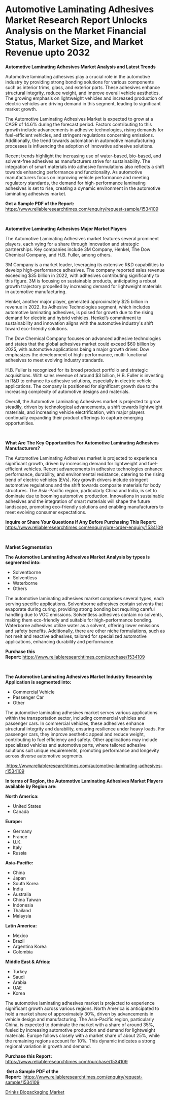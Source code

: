 <p><h1>Automotive Laminating Adhesives Market Research Report Unlocks Analysis on the Market Financial Status, Market Size, and Market Revenue upto 2032</h1></p><p><strong>Automotive Laminating Adhesives Market Analysis and Latest Trends</strong></p>
<p><p>Automotive laminating adhesives play a crucial role in the automotive industry by providing strong bonding solutions for various components such as interior trims, glass, and exterior parts. These adhesives enhance structural integrity, reduce weight, and improve overall vehicle aesthetics. The growing emphasis on lightweight vehicles and increased production of electric vehicles are driving demand in this segment, leading to significant market growth.</p><p>The Automotive Laminating Adhesives Market is expected to grow at a CAGR of 14.6% during the forecast period. Factors contributing to this growth include advancements in adhesive technologies, rising demands for fuel-efficient vehicles, and stringent regulations concerning emissions. Additionally, the trend towards automation in automotive manufacturing processes is influencing the adoption of innovative adhesive solutions.</p><p>Recent trends highlight the increasing use of water-based, bio-based, and solvent-free adhesives as manufacturers strive for sustainability. The integration of smart materials into adhesive formulations also reflects a shift towards enhancing performance and functionality. As automotive manufacturers focus on improving vehicle performance and meeting regulatory standards, the demand for high-performance laminating adhesives is set to rise, creating a dynamic environment in the automotive laminating adhesives market.</p></p>
<p><strong>Get a Sample PDF of the Report:&nbsp;</strong> <a href="https://www.reliableresearchtimes.com/enquiry/request-sample/1534109?utm_campaign=2006&utm_medium=2&utm_source=Github&utm_content=ia&utm_term=02022025&utm_id=automotive-laminating-adhesives">https://www.reliableresearchtimes.com/enquiry/request-sample/1534109</a></p>
<p>&nbsp;</p>
<p><strong>Automotive Laminating Adhesives Major Market Players</strong></p>
<p><p>The Automotive Laminating Adhesives market features several prominent players, each vying for a share through innovation and strategic partnerships. Key companies include 3M Company, Henkel, The Dow Chemical Company, and H.B. Fuller, among others.</p><p>3M Company is a market leader, leveraging its extensive R&D capabilities to develop high-performance adhesives. The company reported sales revenue exceeding $35 billion in 2022, with adhesives contributing significantly to this figure. 3M is focusing on sustainable products, anticipating a robust growth trajectory propelled by increasing demand for lightweight materials in automotive manufacturing.</p><p>Henkel, another major player, generated approximately $25 billion in revenue in 2022. Its Adhesive Technologies segment, which includes automotive laminating adhesives, is poised for growth due to the rising demand for electric and hybrid vehicles. Henkel’s commitment to sustainability and innovation aligns with the automotive industry's shift toward eco-friendly solutions.</p><p>The Dow Chemical Company focuses on advanced adhesive technologies and states that the global adhesives market could exceed $60 billion by 2025, with automotive applications being a major growth driver. Dow emphasizes the development of high-performance, multi-functional adhesives to meet evolving industry standards.</p><p>H.B. Fuller is recognized for its broad product portfolio and strategic acquisitions. With sales revenue of around $3 billion, H.B. Fuller is investing in R&D to enhance its adhesive solutions, especially in electric vehicle applications. The company is positioned for significant growth due to the increasing complexity of automotive designs and materials.</p><p>Overall, the Automotive Laminating Adhesives market is projected to grow steadily, driven by technological advancements, a shift towards lightweight materials, and increasing vehicle electrification, with major players continually expanding their product offerings to capture emerging opportunities.</p></p>
<p>&nbsp;</p>
<p><strong>What Are The Key Opportunities For Automotive Laminating Adhesives Manufacturers?</strong></p>
<p><p>The Automotive Laminating Adhesives market is projected to experience significant growth, driven by increasing demand for lightweight and fuel-efficient vehicles. Recent advancements in adhesive technologies enhance performance, durability, and environmental resistance, catering to the rising trend of electric vehicles (EVs). Key growth drivers include stringent automotive regulations and the shift towards composite materials for body structures. The Asia-Pacific region, particularly China and India, is set to dominate due to booming automotive production. Innovations in sustainable adhesives and the integration of smart materials will shape the future landscape, promoting eco-friendly solutions and enabling manufacturers to meet evolving consumer expectations.</p></p>
<p><strong>Inquire or Share Your Questions If Any Before Purchasing This Report:</strong> <a href="https://www.reliableresearchtimes.com/enquiry/pre-order-enquiry/1534109?utm_campaign=2006&utm_medium=2&utm_source=Github&utm_content=ia&utm_term=02022025&utm_id=automotive-laminating-adhesives">https://www.reliableresearchtimes.com/enquiry/pre-order-enquiry/1534109</a></p>
<p>&nbsp;</p>
<p><strong>Market Segmentation</strong></p>
<p><strong>The Automotive Laminating Adhesives Market Analysis by types is segmented into:</strong></p>
<p><ul><li>Solventborne</li><li>Solventless</li><li>Waterborne</li><li>Others</li></ul></p>
<p><p>The automotive laminating adhesives market comprises several types, each serving specific applications. Solventborne adhesives contain solvents that evaporate during curing, providing strong bonding but requiring careful handling due to VOC emissions. Solventless adhesives contain no solvents, making them eco-friendly and suitable for high-performance bonding. Waterborne adhesives utilize water as a solvent, offering lower emissions and safety benefits. Additionally, there are other niche formulations, such as hot melt and reactive adhesives, tailored for specialized automotive applications, enhancing durability and performance.</p></p>
<p><strong>Purchase this Report:&nbsp;</strong><a href="https://www.reliableresearchtimes.com/purchase/1534109?utm_campaign=2006&utm_medium=2&utm_source=Github&utm_content=ia&utm_term=02022025&utm_id=automotive-laminating-adhesives">https://www.reliableresearchtimes.com/purchase/1534109</a></p>
<p>&nbsp;</p>
<p><strong>The Automotive Laminating Adhesives Market Industry Research by Application is segmented into:</strong></p>
<p><ul><li>Commercial Vehicle</li><li>Passenger Car</li><li>Other</li></ul></p>
<p><p>The automotive laminating adhesives market serves various applications within the transportation sector, including commercial vehicles and passenger cars. In commercial vehicles, these adhesives enhance structural integrity and durability, ensuring resilience under heavy loads. For passenger cars, they improve aesthetic appeal and reduce weight, contributing to fuel efficiency and safety. Other applications may include specialized vehicles and automotive parts, where tailored adhesive solutions suit unique requirements, promoting performance and longevity across diverse automotive segments.</p></p>
<p><a href="https://www.reliableresearchtimes.com/automotive-laminating-adhesives-r1534109?utm_campaign=2006&utm_medium=2&utm_source=Github&utm_content=ia&utm_term=02022025&utm_id=automotive-laminating-adhesives">&nbsp;https://www.reliableresearchtimes.com/automotive-laminating-adhesives-r1534109</a></p>
<p><strong>In terms of Region, the Automotive Laminating Adhesives Market Players available by Region are:</strong></p>
<p>
    <p> <strong> North America: </strong>
        <ul>
            <li>United States</li>
            <li>Canada</li>
        </ul>
        </p> 
    <p> <strong> Europe: </strong>
        <ul>
            <li>Germany</li>
            <li>France</li>
            <li>U.K.</li>
            <li>Italy</li>
            <li>Russia</li>
        </ul>
        </p> 
    <p> <strong> Asia-Pacific: </strong>
        <ul>
            <li>China</li>
            <li>Japan</li>
            <li>South Korea</li>
            <li>India</li>
            <li>Australia</li>
            <li>China Taiwan</li>
            <li>Indonesia</li>
            <li>Thailand</li>
            <li>Malaysia</li>
        </ul>
        </p> 
    <p> <strong> Latin America: </strong>
        <ul>
            <li>Mexico</li>
            <li>Brazil</li>
            <li>Argentina Korea</li>
            <li>Colombia</li>
        </ul>
        </p> 
    <p> <strong> Middle East & Africa: </strong>
        <ul>
            <li>Turkey</li>
            <li>Saudi</li>
            <li>Arabia</li>
            <li>UAE</li>
            <li>Korea</li>
        </ul>
    </p>
    </p>
<p><p>The automotive laminating adhesives market is projected to experience significant growth across various regions. North America is anticipated to hold a market share of approximately 30%, driven by advancements in vehicle design and manufacturing. The Asia-Pacific region, particularly China, is expected to dominate the market with a share of around 35%, fueled by increasing automotive production and demand for lightweight materials. Europe follows closely with a market share of about 25%, while the remaining regions account for 10%. This dynamic indicates a strong regional variation in growth and demand.</p></p>
<p><strong>Purchase this Report: </strong><a href="https://www.reliableresearchtimes.com/purchase/1534109?utm_campaign=2006&utm_medium=2&utm_source=Github&utm_content=ia&utm_term=02022025&utm_id=automotive-laminating-adhesives">https://www.reliableresearchtimes.com/purchase/1534109</a></p>
<p>&nbsp;<strong>Get a Sample PDF of the Report:&nbsp;&nbsp;</strong><a href="https://www.reliableresearchtimes.com/enquiry/request-sample/1534109?utm_campaign=2006&utm_medium=2&utm_source=Github&utm_content=ia&utm_term=02022025&utm_id=automotive-laminating-adhesives">https://www.reliableresearchtimes.com/enquiry/request-sample/1534109</a></p>
<p><strong></strong></p>
<p><p><a href="https://github.com/bmorecock/Market-Research-Report-List-5/blob/main/drinks-biopackaging-market.md?utm_campaign=2006&utm_medium=2&utm_source=Github&utm_content=ia&utm_term=02022025&utm_id=automotive-laminating-adhesives">Drinks Biopackaging Market</a></p></p>